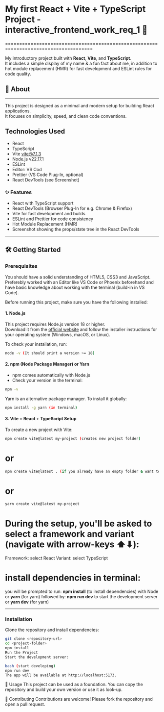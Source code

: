 # My first React + Vite + TypeScript Project - interactive_frontend_work_req_1 🧩

=====================================================================================

My introductory project built with **React**, **Vite**, and **TypeScript**.  
It includes a simple display of my name & a fun fact about me, in addition to hot module replacement (HMR) for fast development and ESLint rules for code quality.

## 🚀 About

--------------------------------------------------------------------------------------

This project is designed as a minimal and modern setup for building React applications.  
It focuses on simplicity, speed, and clean code conventions.

## Technologies Used

- React 
- TypeScript
- Vite vite@7.1.3
- Node.js v22.17.1
- ESLint
- Editor: VS Cod
- Prettier (VS Code Plug-In, optional)
- React DevTools (see Screenshot)

### ✨ Features
- React with TypeScript support
- React DevTools (Browser Plug-In for e.g. Chrome & Firefox)
- Vite for fast development and builds
- ESLint and Prettier for code consistency
- Hot Module Replacement (HMR)
- Screenshot showing the props/state tree in the React DevTools

-----------------------------------------------------------------------------------

## 🛠️ Getting Started

### Prerequisites

You should have a solid understanding of HTML5, CSS3 and JavaScript. 
Preferebly worked with an Editor like VS Code or Phoenix beforehand and have 
basic knowledge about working with the terminal (build-in in VS Code).

Before running this project, make sure you have the following installed:

#### 1. Node.js
This project requires Node.js version 18 or higher.  
Download it from the [official website](https://nodejs.org/) and follow the installer instructions for your operating system (Windows, macOS, or Linux).

To check your installation, run:
```bash
node -v (It should print a version >= 18)
```

#### 2. npm (Node Package Manager) or Yarn

- npm comes automatically with Node.js
- Check your version in the terminal:
```bash
npm -v
```
Yarn is an alternative package manager. To install it globally:
```bash
npm install -g yarn (in terminal)
```
#### 3. Vite + React + TypeScript Setup

To create a new project with Vite:
```bash
npm create vite@latest my-project (creates new project folder)
```
# or 
```bash
npm create vite@latest . (if you already have an empty folder & want to start from there)
```
# or
```bash
yarn create vite@latest my-project
```

# During the setup, you'll be asked to select a framework and variant (navigate with arrow-keys ⬆⬇):

Framework: select React
Variant: select TypeScript

# install dependencies in terminal:

you will be prompted to run:
**npm install** (to install dependencies) with Node or 
**yarn** (for yarn)
followed by:
**npm run dev** to start the development server or
**yarn dev** (for yarn)

----------------------------------------------------------------------------------------

### Installation

Clone the repository and install dependencies:

```bash
git clone <repository-url>
cd <project-folder>
npm install
Run the Project
Start the development server:

bash (start developing)
npm run dev
The app will be available at http://localhost:5173.
```

📖 Usage
This project can be used as a foundation. You can copy the repository
and build your own version or use it as look-up.


🤝 Contributing
Contributions are welcome!
Please fork the repository and open a pull request.